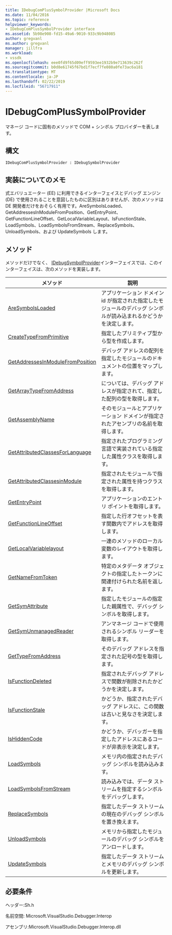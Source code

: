 ```yaml
---
title: IDebugComPlusSymbolProvider |Microsoft Docs
ms.date: 11/04/2016
ms.topic: reference
helpviewer_keywords:
- IDebugComPlusSymbolProvider interface
ms.assetid: 5b98e908-fd15-49a6-9010-933c9b948085
author: gregvanl
ms.author: gregvanl
manager: jillfra
ms.workload:
- vssdk
ms.openlocfilehash: eee0fd9f65d09eff9593ee1932b9e713639c262f
ms.sourcegitcommit: b0d8e61745f67bd1f7ecf7fe080a0fe73ac6a181
ms.translationtype: MT
ms.contentlocale: ja-JP
ms.lasthandoff: 02/22/2019
ms.locfileid: "56717911"
---
```

# <a name="idebugcomplussymbolprovider"></a>IDebugComPlusSymbolProvider
マネージ コードに固有のメソッドで COM + シンボル プロバイダーを表します。

## <a name="syntax"></a>構文

```
IDebugComPlusSymbolProvider : IDebugSymbolProvider
```

## <a name="notes-for-implementers"></a>実装についてのメモ
 式エバリュエーター (EE) に利用できるインターフェイスとデバッグ エンジン (DE) で使用されることを意図したものに区別はありませんが、次のメソッドは DE 開発者だけをおそらく有用です。AreSymbolsLoaded、GetAddressesInModuleFromPosition、GetEntryPoint、GetFunctionLineOffset、GetLocalVariableLayout、IsFunctionStale、LoadSymbols、LoadSymbolsFromStream、ReplaceSymbols、UnloadSymbols、および UpdateSymbols します。

## <a name="methods"></a>メソッド
 メソッドだけでなく、 [IDebugSymbolProvider](../../../extensibility/debugger/reference/idebugsymbolprovider.md)インターフェイスでは、このインターフェイスは、次のメソッドを実装します。

|メソッド|説明|
|------------|-----------------|
|[AreSymbolsLoaded](../../../extensibility/debugger/reference/idebugcomplussymbolprovider-aresymbolsloaded.md)|アプリケーション ドメイン id が指定された指定したモジュールのデバッグ シンボルが読み込まれるかどうかを決定します。|
|[CreateTypeFromPrimitive](../../../extensibility/debugger/reference/idebugcomplussymbolprovider-createtypefromprimitive.md)|指定したプリミティブ型から型を作成します。|
|[GetAddressesInModuleFromPosition](../../../extensibility/debugger/reference/idebugcomplussymbolprovider-getaddressesinmodulefromposition.md)|デバッグ アドレスの配列を指定したモジュールのドキュメントの位置をマップします。|
|[GetArrayTypeFromAddress](../../../extensibility/debugger/reference/idebugcomplussymbolprovider-getarraytypefromaddress.md)|については、デバッグ アドレスが指定されて、指定した配列の型を取得します。|
|[GetAssemblyName](../../../extensibility/debugger/reference/idebugcomplussymbolprovider-getassemblyname.md)|そのモジュールとアプリケーション ドメインが指定されたアセンブリの名前を取得します。|
|[GetAttributedClassesForLanguage](../../../extensibility/debugger/reference/idebugcomplussymbolprovider-getattributedclassesforlanguage.md)|指定されたプログラミング言語で実装されている指定した属性クラスを取得します。|
|[GetAttributedClassesinModule](../../../extensibility/debugger/reference/idebugcomplussymbolprovider-getattributedclassesinmodule.md)|指定されたモジュールで指定された属性を持つクラスを取得します。|
|[GetEntryPoint](../../../extensibility/debugger/reference/idebugcomplussymbolprovider-getentrypoint.md)|アプリケーションのエントリ ポイントを取得します。|
|[GetFunctionLineOffset](../../../extensibility/debugger/reference/idebugcomplussymbolprovider-getfunctionlineoffset.md)|指定した行オフセットを表す関数内でアドレスを取得します。|
|[GetLocalVariablelayout](../../../extensibility/debugger/reference/idebugcomplussymbolprovider-getlocalvariablelayout.md)|一連のメソッドのローカル変数のレイアウトを取得します。|
|[GetNameFromToken](../../../extensibility/debugger/reference/idebugcomplussymbolprovider-getnamefromtoken.md)|特定のメタデータ オブジェクトの指定したトークンに関連付けられた名前を返します。|
|[GetSymAttribute](../../../extensibility/debugger/reference/idebugcomplussymbolprovider-getsymattribute.md)|指定したモジュールの指定した親属性で、デバッグ シンボルを取得します。|
|[GetSymUnmanagedReader](../../../extensibility/debugger/reference/idebugcomplussymbolprovider-getsymunmanagedreader.md)|アンマネージ コードで使用されるシンボル リーダーを取得します。|
|[GetTypeFromAddress](../../../extensibility/debugger/reference/idebugcomplussymbolprovider-gettypefromaddress.md)|そのデバッグ アドレスを指定された記号の型を取得します。|
|[IsFunctionDeleted](../../../extensibility/debugger/reference/idebugcomplussymbolprovider-isfunctiondeleted.md)|指定されたデバッグ アドレスで関数が削除されたかどうかを決定します。|
|[IsFunctionStale](../../../extensibility/debugger/reference/idebugcomplussymbolprovider-isfunctionstale.md)|かどうか、指定されたデバッグ アドレスに、この関数は古いと見なさを決定します。|
|[IsHiddenCode](../../../extensibility/debugger/reference/idebugcomplussymbolprovider-ishiddencode.md)|かどうか、デバッガーを指定したアドレスにあるコードが非表示を決定します。|
|[LoadSymbols](../../../extensibility/debugger/reference/idebugcomplussymbolprovider-loadsymbols.md)|メモリ内の指定されたデバッグ シンボルを読み込みます。|
|[LoadSymbolsFromStream](../../../extensibility/debugger/reference/idebugcomplussymbolprovider-loadsymbolsfromstream.md)|読み込みでは、データ ストリームを指定するシンボルをデバッグします。|
|[ReplaceSymbols](../../../extensibility/debugger/reference/idebugcomplussymbolprovider-replacesymbols.md)|指定したデータ ストリームの現在のデバッグ シンボルを置き換えます。|
|[UnloadSymbols](../../../extensibility/debugger/reference/idebugcomplussymbolprovider-unloadsymbols.md)|メモリから指定したモジュールのデバッグ シンボルをアンロードします。|
|[UpdateSymbols](../../../extensibility/debugger/reference/idebugcomplussymbolprovider-updatesymbols.md)|指定したデータ ストリームとメモリのデバッグ シンボルを更新します。|

## <a name="requirements"></a>必要条件
 ヘッダー:Sh.h

 名前空間: Microsoft.VisualStudio.Debugger.Interop

 アセンブリ:Microsoft.VisualStudio.Debugger.Interop.dll